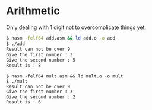 # Arithmetic

Only dealing with 1 digit not to overcomplicate things yet.

```sh
$ nasm -felf64 add.asm && ld add.o -o add
$ ./add
Result can not be over 9
Give the first number : 3
Give the second number : 5
Result is : 8
```

```
$ nasm -felf64 mult.asm && ld mult.o -o mult
$ ./mult
Result can not be over 9
Give the first number : 3
Give the second number : 2
Result is : 6
```
